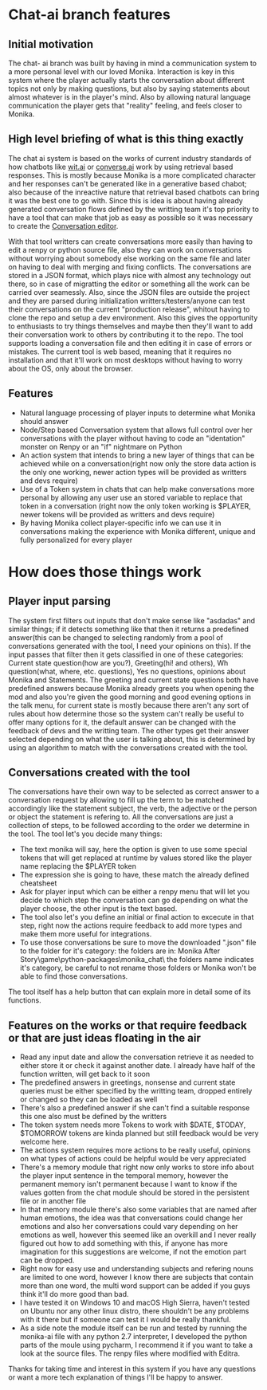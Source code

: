 # Chat-ai branch features

## Initial motivation
The chat- ai branch was built by having in mind a communication system to a more personal level with our loved Monika. Interaction is key in this system where the player actually starts the conversation about different topics not only by making questions, but also by saying statements about almost whatever is in the player's mind. Also by allowing natural language communication the player gets that "reality" feeling, and feels closer to Monika. 

## High level briefing of what is this thing exactly

The chat ai system is based on the works of current industry standards of how chatbots like [wit.ai](https://wit.ai/) or [converse.ai](https://get.converse.ai/docs/introduction-1) work by using retrieval based responses. This is mostly because Monika is a more complicated character and her responses can't be generated like in a generative based chabot; also because of the inreactive nature that retrieval based chatbots can bring it was the best one to go with. Since this is idea is about having already generated conversation flows defined by the writting team it's top priority to have a tool that can make that job as easy as possible so it was necessary to create the [Conversation editor](https://www.crimsonrgames.com/monika/).

With that tool writters can create conversations more easily than having to edit a renpy or python source file, also they can work on conversations without worrying about somebody else working on the same file and later on having to deal with merging and fixing conflicts. The conversations are stored in a JSON format, which plays nice with almost any technology out there, so in case of migratting the editor or something all the work can be carried over seamessly. Also, since the JSON files are outside the project and they are parsed during initialization writters/testers/anyone can test their conversations on the current "production release", whitout having to clone the repo and setup a dev environment. Also this gives the opportunity to enthusiasts to try things themselves and maybe then they'll want to add their conversation work to others by contributing it to the repo. The tool supports loading a conversation file and then editing it in case of errors or mistakes.
The current tool is web based, meaning that it requires no installation and that it'll work on most desktops without having to worry about the OS, only about the browser.

## Features
  - Natural language processing of player inputs to determine what Monika should answer
  - Node/Step based Conversation system that allows full control over her conversations with the player without having to code an "identation" monster on Renpy or an "if" nightmare on Python
  - An action system that intends to bring a new layer of things that can be achieved while on a conversation(right now only the store data action is the only one working, newer action types will be provided as writters and devs require)
  - Use of a Token system in chats that can help make conversations more personal by allowing any user use an stored variable to replace that token in a conversation (right now the only token working is $PLAYER, newer tokens will be provided as writters and devs require)
  - By having Monika collect player-specific info we can use it in conversations making the experience with Monika different, unique and fully personalized for every player


# How does those things work

## Player input parsing 
The system first filters out inputs that don't make sense like "asdadas" and similar things; if it detects something like that then it returns a predefined answer(this can be changed to selecting randomly from a pool of conversations generated with the tool, I need your opinions on this).
If the input passes that filter then it gets classified in one of these categories: Current state question(how are you?), Greeting(hi! and others), Wh question(what, where, etc. questions), Yes no questions, opinions about Monika and Statements. The greeting and current state questions both have predefined answers because Monika already greets you when opening the mod and also you're given the good morning and good evening options in the talk menu, for current state is mostly because there aren't any sort of rules about how determine those so the system can't really be useful to offer many options for it, the default answer can be changed with the feedback of devs and the writting team. The other types get their answer selected depending on what the user is talking about, this is determined by using an algorithm to match with the conversations created with the tool.

## Conversations created with the tool

The conversations have their own way to be selected as correct answer to a conversation request by allowing to fill up the term to be matched accordingly like the statement subject, the verb, the adjective or the person or object the statement is refering to.
All the conversations are just a collection of steps, to be followed according to the order we determine in the tool. 
The tool let's you decide many things: 
  - The text monika will say, here the option is given to use some special tokens that will get replaced at runtime by values stored like the player name replacing the $PLAYER token
  - The expression she is going to have, these match the already defined cheatsheet
  - Ask for player input which can be either a renpy menu that will let you decide to which step the conversation can go depending on what the player choose, the other input is the text based. 
  - The tool also let's you define an initial or final action to excecute in that step, right now the actions require feedback to add more types and make them more useful for integrations. 
  - To use those conversations be sure to move the downloaded ".json" file to the folder for it's category: the folders are in: Monika After Story\game\python-packages\monika_chat\ the folders name indicates it's category, be careful to not rename those folders or Monika won't be able to find those conversations.

The tool itself has a help button that can explain more in detail some of its functions.

## Features on the works or that require feedback or that are just ideas floating in the air

  - Read any input date and allow the conversation retrieve it as needed to either store it or check it against another date. I already have half of the function written, will get back to it soon 
  - The predefined answers in greetings, nonsense and current state queries must be either specified by the writting team, dropped entirely or changed so they can be loaded as well
  - There's also a predefined answer if she can't find a suitable response this one also must be defined by the writters
  - The token system needs more Tokens to work with $DATE, $TODAY, $TOMORROW tokens are kinda planned but still feedback would be very welcome here.
  - The actions system requires more actions to be really useful, opinions on what types of actions could be helpful would be very appreciated
  - There's a memory module that right now only works to store info about the player input sentence in the temporal memory, however the permanent memory isn't permanent because I want to know if the values gotten from the chat module should be stored in the persistent file or in another file
  - In that memory module there's also some variables that are named after human emotions, the idea was that conversations could change her emotions and also her conversations could vary depending on her emotions as well, however this seemed like an overkill and I never really figured out how to add something with this, if anyone has more imagination for this suggestions are welcome, if not the emotion part can be dropped.
  - Right now for easy use and understanding subjects and refering nouns are limited to one word, however I know there are subjects that contain more than one word, the multi word support can be added if you guys think it'll do more good than bad.
  - I have tested it on Windows 10 and macOS High Sierra, haven't tested on Ubuntu nor any other linux distro, there shouldn't be any problems with it there but if someone can test it I would be really thankful.
  - As a side note the module itself can be run and tested by running the monika-ai file with any python 2.7 interpreter, I developed the python parts of the moule using pycharm, I recommend it if you want to take a look at the source files. The renpy files where modified with Editra.

Thanks for taking time and interest in this system if you have any questions or want a more tech explanation of things I'll be happy to answer.
